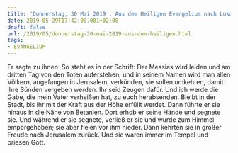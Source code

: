 ```yaml
---
title: 'Donnerstag, 30 Mai 2019 : Aus dem Heiligen Evangelium nach Lukas - Lk 24,46-53.'
date: 2019-05-29T17:42:00.001+02:00
draft: false
url: /2019/05/donnerstag-30-mai-2019-aus-dem-heiligen.html
tags: 
- EVANGELIUM
---
```


Er sagte zu ihnen: So steht es in der Schrift: Der Messias wird leiden und am dritten Tag von den Toten auferstehen, und in seinem Namen wird man allen Völkern, angefangen in Jerusalem, verkünden, sie sollen umkehren, damit ihre Sünden vergeben werden. Ihr seid Zeugen dafür. Und ich werde die Gabe, die mein Vater verheißen hat, zu euch herabsenden. Bleibt in der Stadt, bis ihr mit der Kraft aus der Höhe erfüllt werdet. Dann führte er sie hinaus in die Nähe von Betanien. Dort erhob er seine Hände und segnete sie. Und während er sie segnete, verließ er sie und wurde zum Himmel emporgehoben; sie aber fielen vor ihm nieder. Dann kehrten sie in großer Freude nach Jerusalem zurück. Und sie waren immer im Tempel und priesen Gott.